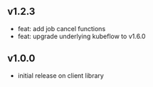 
## v1.2.3 ##
* feat: add job cancel functions
* feat: upgrade underlying kubeflow to v1.6.0

## v1.0.0 ##

* initial release on client library

